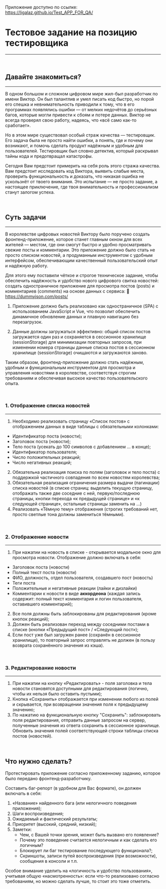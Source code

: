Приложение доступно по ссылке:
https://ligalaz.github.io/Test_APP_FOR_QA/

# Тестовое задание на позицию тестировщика

---

&nbsp;

## Давайте знакомиться?

---

В одном большом и сложном цифровом мире жил-был разработчик по имени Виктор. Он был талантлив и умел писать код быстро, но порой его спешка и невнимательность приводили к тому, что в его программах появлялись ошибки — от мелких недочётов до серьёзных багов, которые могли привести к сбоям и потере данных. Виктор не всегда проверял свою работу, надеясь, что «всё само как-то сработает».

Но в этом мире существовал особый страж качества — тестировщик. Его задача была не просто найти ошибки, а понять, где и почему они возникают, и помочь сделать продукт надёжным и удобным для пользователей. Тестировщик был словно детектив, который раскрывал тайны кода и предотвращал катастрофы.

Сегодня Вам предстоит примерить на себя роль этого стража качества. Вам предстоит исследовать код Виктора, выявить слабые места, проверить функциональность и доказать, что никакая ошибка не ускользнёт от твоего внимания. Это испытание — не просто задание, а настоящее приключение, где твоя внимательность и профессионализм станут залогом успеха.

&nbsp;

## Суть задачи

---

В королевстве цифровых новостей Виктору было поручено создать фронтенд-приложение, которое станет главным окном для всех жителей — местом, где они смогут быстро и удобно просматривать свежие посты и комментарии. Это приложение должно было стать не просто списком новостей, а продуманным инструментом с удобным интерфейсом, обеспечивающим качественный пользовательский опыт и надёжную работу.

Для этого ему поставили чёткое и строгое техническое задание, чтобы обеспечить надёжность и удобство нового цифрового свитка новостей: создать одностраничное приложение для просмотра постов (posts) и комментариев (comments) на основе данных с сервиса: 🔗 https://dummyjson.com/posts/

1. Приложение должно быть реализовано как одностраничное (SPA) с использованием JavaScript и Vue, что позволит обеспечить динамичное обновление данных и плавную навигацию без перезагрузок.

2. Данные должны загружаться эффективно: общий список постов загружается один раз и сохраняется в сессионное хранилище (sessionStorage) для минимизации повторных запросов, при изменении номера страницы данные списка постов в сессионном хранилище (sessionStorage) очищаются и загружаются заново.

Таким образом, фронтенд-приложение должно стать надёжным, удобным и функциональным инструментом для просмотра и управления новостями в королевстве, соответствуя строгим требованиям и обеспечивая высокое качество пользовательского опыта.

&nbsp;

### 1. Отображение списка новостей

---

1. Необходимо реализовать страницу «Список постов» с отображением данных в виде таблицы с обязательными колонками:

- Идентификатор поста (новости);
- Заголовок поста (новости);
- Тело поста (усекать до 100 символов с добавлением ... в конце);
- Идентификатор пользователя;
- Число положительных реакций;
- Число негативных реакций;

2. Обязательна реализация поиска по полям (заголовок и тело поста) с поддержкой частичного совпадения по всем новостям королевства;
3. Обязательная реализация ограничения размера выдачи (пагинации) списка новостей (в списке страниц: выделить текущую страницу, отображать также две соседние с ней, первую/последнюю страницы, кнопки перехода «к предыдущей странице» и «к следующей странице», остальные страницы заменить на ...)
4. Реализовать «Тёмную тему» отображения (строгих требований нет, просто светлые тона должны замениться тёмными).

&nbsp;

### 2. Отображение новости

---

1. При нажатии на новость в списке - открывается модальное окно для просмотра новости. Отображение должно включать в себя:

- Заголовок поста (новости)
- Полный текст поста (новости)
- ФИО, должность, отдел пользователя, создавшего пост (новость)
- Теги поста
- Положительные и негативные реакции (лайки и дизлайки)
- Комментарии к новости в виде **аккордеона** (каждая запись содержит: полный текст комментария и логин пользователя, оставившего комментарий);

2. Все поля должны быть заблокированы для редактирования (кроме кнопок реакций);
3. Должен быть реализован переход между соседними постами в списке (кнопки «Предыдущий пост» / «Следующий пост»);
4. Если пост уже был загружен ранее (сохранён в сессионное хранилище), то повторный запрос отправлять не должен (в пользу возврата сохранённого значения из кэша).

&nbsp;

### 3. Редактирование новости

---

1. При нажатии на кнопку «Редактировать» - поля заголовка и тела новости становятся доступными для редактирования (логично, чтобы их нельзя было оставить пустыми);
2. Кнопка «Сохранить» отображается при изменении любого из полей и скрывается, при возвращении значения поля к предыдущему значению;
3. По нажатию на функциональную кнопку "Сохранить": заблокировать поля редактирования, отправить данные запросом на сервер, полученные значения из ответа сохранить в сессионное хранилище. Обновить значения полей соответствующей строки таблицы списка постов (новостей).

&nbsp;

## Что нужно сделать?

Протестировать приложение согласно приложенному заданию, которое было передано фронтенд-разработчику.

Составить баг-репорт (в удобном для Вас формате), он должен включать в себя:

1. «Название» найденного бага (или нелогичного поведения приложения);
2. Шаги воспроизведения;
3. Ожидаемый и фактический результаты;
4. Приоритет (высокий, средний, низкий);
5. Заметки:
   - Чем, с Вашей точки зрения, может быть вызвано его появление?
   - Почему это поведение считается нелогичным и как сделать его логичным?
   - Блокирует ли баг тестирование последующего функционала?;
   - Скриншоты, записи путей воспроизведения (при возможности), сообщения в консоли и т.п.

Особое внимание уделить на «логичность и удобство пользования», учитывая общую «насмотренность»: если что-то реализовано согласно требованиям, но можно сделать лучше, то стоит это тоже отметить.
